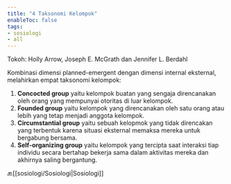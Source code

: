 ```yaml
---
title: "4 Taksonomi Kelompok"
enableToc: false
tags:
- sosiologi
- all
---
```


Tokoh:  Holly Arrow, Joseph E. McGrath dan Jennifer L. Berdahl

Kombinasi dimensi planned-emergent dengan dimensi internal eksternal, melahirkan
empat taksonomi kelompok:

1. **Concocted group** yaitu kelompok buatan yang sengaja direncanakan oleh orang yang mempunyai otoritas di luar kelompok. 
2. **Founded group** yaitu kelompok yang direncanakan oleh satu orang atau lebih yang tetap menjadi anggota kelompok.  
3. **Circumstantial group** yaitu sebuah kelopmok yang tidak direncakan yang terbentuk karena situasi eksternal memaksa mereka untuk bergabung bersama.
4. **Self-organizing group** yaitu kelompok yang tercipta saat interaksi tiap individu secara bertahap bekerja sama dalam aktivitas mereka dan akhirnya saling bergantung.

🔙[[sosiologi/Sosiologi|Sosiologi]]